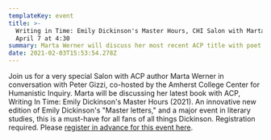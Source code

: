 ```yaml
---
templateKey: event
title: >-
  Writing in Time: Emily Dickinson's Master Hours, CHI Salon with Marta Werner,
  April 7 at 4:30
summary: Marta Werner will discuss her most recent ACP title with poet Peter Gizzi
date: 2021-02-03T15:53:54.278Z
---
```

Join us for a very special Salon with ACP author Marta Werner in conversation with Peter Gizzi, co-hosted by the Amherst College Center for Humanistic Inquiry. Marta will be discussing her latest book with ACP, Writing In Time: Emily Dickinson's Master Hours (2021). An innovative new edition of Emily Dickinson's "Master letters," and a major event in literary studies, this is a must-have for all fans of all things Dickinson. Registration required. Please [register in advance for this event here](https://amherstcollege.zoom.us/meeting/register/tJAkcO-rqDwvGdRp_b20hG34jsEWzpzyPA3l).